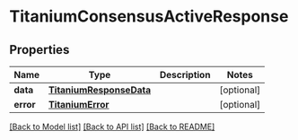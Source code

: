 # TitaniumConsensusActiveResponse


## Properties
Name | Type | Description | Notes
------------ | ------------- | ------------- | -------------
**data** | [**TitaniumResponseData**](TitaniumResponseData.md) |  | [optional] 
**error** | [**TitaniumError**](TitaniumError.md) |  | [optional] 

[[Back to Model list]](../README.md#documentation-for-models) [[Back to API list]](../README.md#documentation-for-api-endpoints) [[Back to README]](../README.md)



